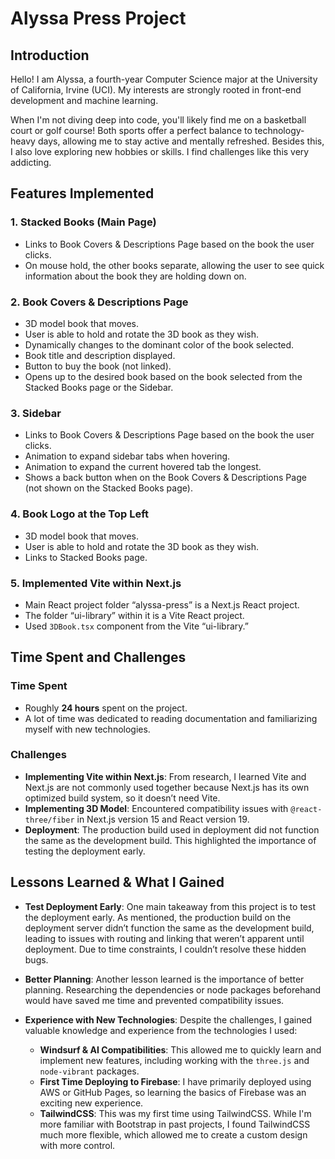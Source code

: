 # Alyssa Press Project

## Introduction

Hello! I am Alyssa, a fourth-year Computer Science major at the University of California, Irvine (UCI). My interests are strongly rooted in front-end development and machine learning.

When I'm not diving deep into code, you'll likely find me on a basketball court or golf course! Both sports offer a perfect balance to technology-heavy days, allowing me to stay active and mentally refreshed. Besides this, I also love exploring new hobbies or skills. I find challenges like this very addicting.

## Features Implemented

### 1. Stacked Books (Main Page)
- Links to Book Covers & Descriptions Page based on the book the user clicks.
- On mouse hold, the other books separate, allowing the user to see quick information about the book they are holding down on.

### 2. Book Covers & Descriptions Page
- 3D model book that moves.
- User is able to hold and rotate the 3D book as they wish.
- Dynamically changes to the dominant color of the book selected.
- Book title and description displayed.
- Button to buy the book (not linked).
- Opens up to the desired book based on the book selected from the Stacked Books page or the Sidebar.

### 3. Sidebar
- Links to Book Covers & Descriptions Page based on the book the user clicks.
- Animation to expand sidebar tabs when hovering.
- Animation to expand the current hovered tab the longest.
- Shows a back button when on the Book Covers & Descriptions Page (not shown on the Stacked Books page).

### 4. Book Logo at the Top Left
- 3D model book that moves.
- User is able to hold and rotate the 3D book as they wish.
- Links to Stacked Books page.

### 5. Implemented Vite within Next.js
- Main React project folder “alyssa-press” is a Next.js React project.
- The folder “ui-library” within it is a Vite React project.
- Used `3DBook.tsx` component from the Vite “ui-library.”

## Time Spent and Challenges

### Time Spent
- Roughly **24 hours** spent on the project.
- A lot of time was dedicated to reading documentation and familiarizing myself with new technologies.

### Challenges
- **Implementing Vite within Next.js**: From research, I learned Vite and Next.js are not commonly used together because Next.js has its own optimized build system, so it doesn’t need Vite.
- **Implementing 3D Model**: Encountered compatibility issues with `@react-three/fiber` in Next.js version 15 and React version 19.
- **Deployment**: The production build used in deployment did not function the same as the development build. This highlighted the importance of testing the deployment early.

## Lessons Learned & What I Gained

- **Test Deployment Early**: One main takeaway from this project is to test the deployment early. As mentioned, the production build on the deployment server didn’t function the same as the development build, leading to issues with routing and linking that weren’t apparent until deployment. Due to time constraints, I couldn’t resolve these hidden bugs.
  
- **Better Planning**: Another lesson learned is the importance of better planning. Researching the dependencies or node packages beforehand would have saved me time and prevented compatibility issues.

- **Experience with New Technologies**: Despite the challenges, I gained valuable knowledge and experience from the technologies I used:
    - **Windsurf & AI Compatibilities**: This allowed me to quickly learn and implement new features, including working with the `three.js` and `node-vibrant` packages.
    - **First Time Deploying to Firebase**: I have primarily deployed using AWS or GitHub Pages, so learning the basics of Firebase was an exciting new experience.
    - **TailwindCSS**: This was my first time using TailwindCSS. While I'm more familiar with Bootstrap in past projects, I found TailwindCSS much more flexible, which allowed me to create a custom design with more control.
